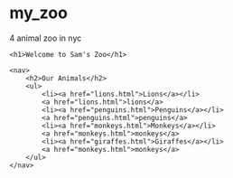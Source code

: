 # my_zoo
4 animal zoo in nyc

<!DOCTYPE html>
<html lang="en">
<head>
    <meta charset="UTF-8">
    <title>Sam's Zoo</title>
</head>
<body>

    <h1>Welcome to Sam's Zoo</h1>

    <nav>
        <h2>Our Animals</h2>
        <ul>
            <li><a href="lions.html">Lions</a></li>
            <a href="lions.html">lions</a>
            <li><a href="penguins.html">Penguins</a></li>
            <a href="penguins.html">penguins</a>
            <li><a href="monkeys.html">Monkeys</a></li>
            <a href="monkeys.html">monkeys</a>
            <li><a href="giraffes.html">Giraffes</a></li>
            <a href="monkeys.html">monkeys</a>
        </ul>
    </nav>

</body>
</html>
